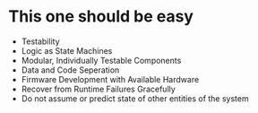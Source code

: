 # This one should be easy

- Testability
- Logic as State Machines
- Modular, Individually Testable Components
- Data and Code Seperation
- Firmware Development with Available Hardware
- Recover from Runtime Failures Gracefully
- Do not assume or predict state of other entities of the system
